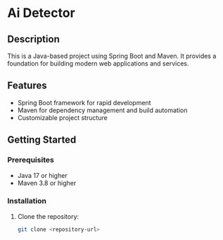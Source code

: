# Ai Detector 

## Description
This is a Java-based project using Spring Boot and Maven. It provides a foundation for building modern web applications and services.

## Features
- Spring Boot framework for rapid development
- Maven for dependency management and build automation
- Customizable project structure

## Getting Started

### Prerequisites
- Java 17 or higher
- Maven 3.8 or higher

### Installation
1. Clone the repository:
   ```bash
   git clone <repository-url>